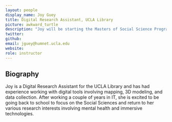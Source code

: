 ```yaml
---
layout: people
display_name: Joy Guey
title: Digital Research Assistant, UCLA Library
picture: awkward_turtle
description: "Joy will be starting the Masters of Social Science Program at UCLA in the Fall and in the meantime, is excited to use her knowledge of digital research tools to help with various projects. She is especially interested in immersive technologies, mental health, and the built environment."
twitter:
github:
email: jguey@humnet.ucla.edu
website:
role: instructor
---
```


## Biography

Joy is a Digital Research Assistant for the UCLA Library and has had experience working with digital tools involving mapping, 3D modeling, and data collection. After working a couple of years in IT, she is excited to be going back to school to focus on the Social Sciences and return to her various research interests involving mental health and immersive technologies.
